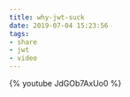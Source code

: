 ```yaml
---
title: why-jwt-suck
date: 2019-07-04 15:23:56
tags: 
- share
- jwt
- video
---
```


{% youtube JdGOb7AxUo0 %}
